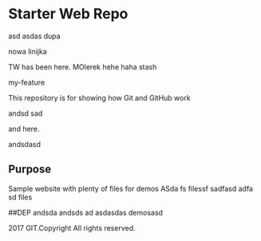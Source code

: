 # Starter Web Repo
asd
asdas
dupa

nowa linijka

TW has been here.
MOlerek hehe haha stash


my-feature

This repository is for showing how Git and GitHub work

andsd
sad

and here.

andsdasd
## Purpose

Sample website with plenty of files for demos
ASda
fs
filessf
sadfasd
adfa
sd
files

##DEP
andsda
andsds
ad
asdasdas
demosasd

2017 GIT.Copyright All rights reserved.